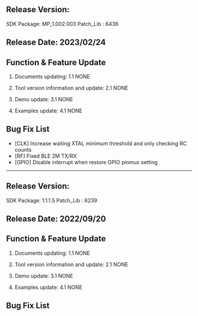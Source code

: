 ﻿## Release Version:
SDK Package: MP_1.002.003
Patch_Lib : 6436

## Release Date: 2023/02/24

## Function & Feature Update 
1. Documents updating:
   1.1 NONE
   
2. Tool version information and update:
   2.1 NONE

3. Demo update:
   3.1 NONE
   
4. Examples update:
   4.1 NONE
   

## Bug Fix List 
- [CLK] Increase waiting XTAL minimum threshold and only checking RC counts
- [RF] Fixed BLE 2M TX/RX
- [GPIO] Disable interrupt when restore GPIO pinmux setting

---

## Release Version:
SDK Package: 1.1.1.5
Patch_Lib : 6239

## Release Date: 2022/09/20

## Function & Feature Update 
1. Documents updating:
   1.1 NONE
   
2. Tool version information and update:
   2.1 NONE

3. Demo update:
   3.1 NONE
   
4. Examples update:
   4.1 NONE
   

## Bug Fix List 

